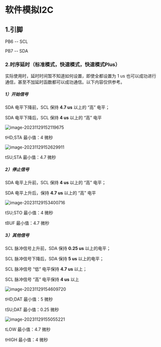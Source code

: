 # 软件模拟I2C

## 1.引脚

PB6 -- SCL

PB7 -- SDA

### 2.时序延时（标准模式，快速模式，快速模式Plus）

实际使用时，延时时间暂不知道如何设置，即使全都设置为 1 us 也可以成功进行通信，甚至不加延时函数都可以成功通信。以下内容仅供参考。

##### 1）开始信号

SDA 电平下降前，SCL 保持 **4.7 us** 以上的 “高” 电平；

SDA 电平下降后，SCL 保持 **4 us** 以上的 “高” 电平

![image-20231129152119675](C:\Users\Admin\AppData\Roaming\Typora\typora-user-images\image-20231129152119675.png)

tHD;STA 最小值：4 微秒

![image-20231129152629911](C:\Users\Admin\AppData\Roaming\Typora\typora-user-images\image-20231129152629911.png)

tSU;STA 最小值：4.7 微秒

##### 2）停止信号

SDA 电平上升前，SCL 保持 **4 us** 以上的 “高” 电平；

SDA 电平上升后，保持 **4.7 us** 以上的 “高” 电平

![image-20231129153400716](C:\Users\Admin\AppData\Roaming\Typora\typora-user-images\image-20231129153400716.png)

tSU;STO 最小值：4 微秒

tBUF 最小值：4.7 微秒

##### 3）其他信号

SCL 脉冲信号上升前，SDA 保持 **0.25 us** 以上的电平；

SCL 脉冲信号下降后，SDA 保持 **5 us** 以上的电平；

SCL 脉冲信号 “低” 电平保持 **4.7 us** 以上；

SCL 脉冲信号 “高” 电平保持 **4 us** 以上

![image-20231129154609720](C:\Users\Admin\AppData\Roaming\Typora\typora-user-images\image-20231129154609720.png)

tHD;DAT 最小值：5 微秒

tSU;DAT 最小值：0.25 微秒

![image-20231129155055221](C:\Users\Admin\AppData\Roaming\Typora\typora-user-images\image-20231129155055221.png)

tLOW 最小值：4.7 微秒

tHIGH 最小值：4 微秒